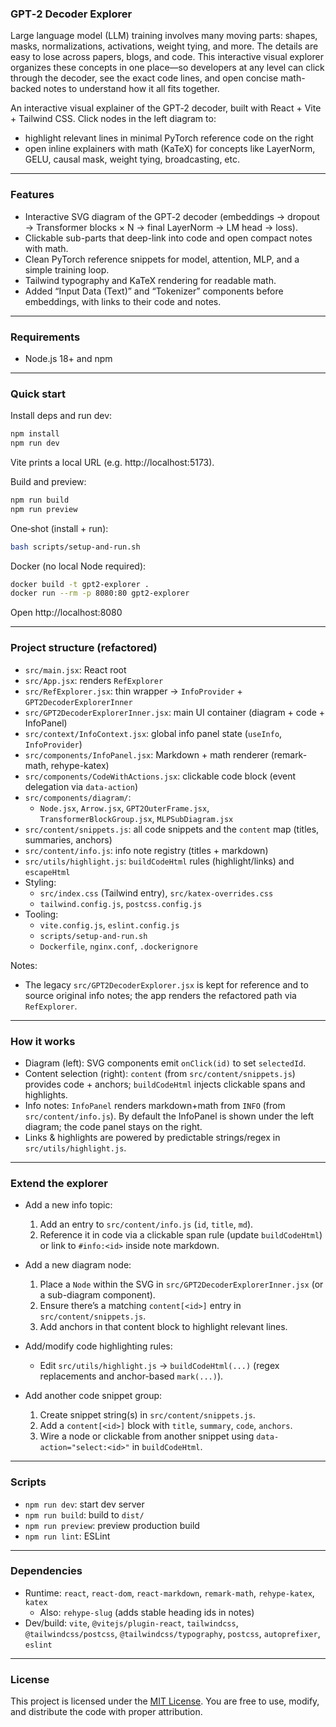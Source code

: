 ### GPT‑2 Decoder Explorer

Large language model (LLM) training involves many moving parts: shapes, masks, normalizations, activations, weight tying, and more. The details are easy to lose across papers, blogs, and code. This interactive visual explorer organizes these concepts in one place—so developers at any level can click through the decoder, see the exact code lines, and open concise math-backed notes to understand how it all fits together.

An interactive visual explainer of the GPT‑2 decoder, built with React + Vite + Tailwind CSS. Click nodes in the left diagram to:
- highlight relevant lines in minimal PyTorch reference code on the right
- open inline explainers with math (KaTeX) for concepts like LayerNorm, GELU, causal mask, weight tying, broadcasting, etc.

---

### Features
- Interactive SVG diagram of the GPT‑2 decoder (embeddings → dropout → Transformer blocks × N → final LayerNorm → LM head → loss).
- Clickable sub-parts that deep-link into code and open compact notes with math.
- Clean PyTorch reference snippets for model, attention, MLP, and a simple training loop.
- Tailwind typography and KaTeX rendering for readable math.
- Added “Input Data (Text)” and “Tokenizer” components before embeddings, with links to their code and notes.

---

### Requirements
- Node.js 18+ and npm

---

### Quick start
Install deps and run dev:
```bash
npm install
npm run dev
```
Vite prints a local URL (e.g. http://localhost:5173).

Build and preview:
```bash
npm run build
npm run preview
```

One‑shot (install + run):
```bash
bash scripts/setup-and-run.sh
```

Docker (no local Node required):
```bash
docker build -t gpt2-explorer .
docker run --rm -p 8080:80 gpt2-explorer
```
Open http://localhost:8080

---

### Project structure (refactored)
- `src/main.jsx`: React root
- `src/App.jsx`: renders `RefExplorer`
- `src/RefExplorer.jsx`: thin wrapper → `InfoProvider` + `GPT2DecoderExplorerInner`
- `src/GPT2DecoderExplorerInner.jsx`: main UI container (diagram + code + InfoPanel)
- `src/context/InfoContext.jsx`: global info panel state (`useInfo`, `InfoProvider`)
- `src/components/InfoPanel.jsx`: Markdown + math renderer (remark-math, rehype-katex)
- `src/components/CodeWithActions.jsx`: clickable code block (event delegation via `data-action`)
- `src/components/diagram/`:
  - `Node.jsx`, `Arrow.jsx`, `GPT2OuterFrame.jsx`, `TransformerBlockGroup.jsx`, `MLPSubDiagram.jsx`
- `src/content/snippets.js`: all code snippets and the `content` map (titles, summaries, anchors)
- `src/content/info.js`: info note registry (titles + markdown)
- `src/utils/highlight.js`: `buildCodeHtml` rules (highlight/links) and `escapeHtml`
- Styling:
  - `src/index.css` (Tailwind entry), `src/katex-overrides.css`
  - `tailwind.config.js`, `postcss.config.js`
- Tooling:
  - `vite.config.js`, `eslint.config.js`
  - `scripts/setup-and-run.sh`
  - `Dockerfile`, `nginx.conf`, `.dockerignore`

Notes:
- The legacy `src/GPT2DecoderExplorer.jsx` is kept for reference and to source original info notes; the app renders the refactored path via `RefExplorer`.

---

### How it works
- Diagram (left): SVG components emit `onClick(id)` to set `selectedId`.
- Content selection (right): `content` (from `src/content/snippets.js`) provides code + anchors; `buildCodeHtml` injects clickable spans and highlights.
- Info notes: `InfoPanel` renders markdown+math from `INFO` (from `src/content/info.js`). By default the InfoPanel is shown under the left diagram; the code panel stays on the right.
- Links & highlights are powered by predictable strings/regex in `src/utils/highlight.js`.

---

### Extend the explorer
- Add a new info topic:
  1) Add an entry to `src/content/info.js` (`id`, `title`, `md`).
  2) Reference it in code via a clickable span rule (update `buildCodeHtml`) or link to `#info:<id>` inside note markdown.

- Add a new diagram node:
  1) Place a `Node` within the SVG in `src/GPT2DecoderExplorerInner.jsx` (or a sub-diagram component).
  2) Ensure there’s a matching `content[<id>]` entry in `src/content/snippets.js`.
  3) Add anchors in that content block to highlight relevant lines.

- Add/modify code highlighting rules:
  - Edit `src/utils/highlight.js` → `buildCodeHtml(...)` (regex replacements and anchor-based `mark(...)`).

- Add another code snippet group:
  1) Create snippet string(s) in `src/content/snippets.js`.
  2) Add a `content[<id>]` block with `title`, `summary`, `code`, `anchors`.
  3) Wire a node or clickable from another snippet using `data-action="select:<id>"` in `buildCodeHtml`.

---

### Scripts
- `npm run dev`: start dev server
- `npm run build`: build to `dist/`
- `npm run preview`: preview production build
- `npm run lint`: ESLint

---

### Dependencies
- Runtime: `react`, `react-dom`, `react-markdown`, `remark-math`, `rehype-katex`, `katex`
  - Also: `rehype-slug` (adds stable heading ids in notes)
- Dev/build: `vite`, `@vitejs/plugin-react`, `tailwindcss`, `@tailwindcss/postcss`, `@tailwindcss/typography`, `postcss`, `autoprefixer`, `eslint`

---

### License
This project is licensed under the [MIT License](./LICENSE). You are free to use, modify, and distribute the code with proper attribution.



